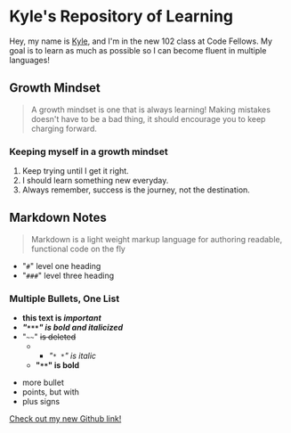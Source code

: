 # Kyle's Repository of Learning
Hey, my name is [Kyle](https://github.com/AtkinsonKyle), and I'm in the new 102 class at Code Fellows. My goal is to learn as much as possible so I can become fluent in multiple languages! 

## Growth Mindset
> A growth mindset is one that is always learning! Making mistakes doesn't have to be a bad thing, it should encourage you to keep charging forward.

### Keeping myself in a growth mindset
1. Keep trying until I get it right.
1. I should learn something new everyday.
1. Always remember, success is the journey, not the destination.


## Markdown Notes
> Markdown is a light weight markup language for authoring readable, functional code on the fly
- "`#`"  level one heading
- "`###`"  level three heading


### Multiple Bullets, One List
- **this text is _important_**
- ***"`***`"  is bold and italicized***
- "`~~`" ~~is deleted~~
  - * *"`* *`"  is italic*
  - **"`**`"  is bold**
+ more bullet
+ points, but with
+ plus signs

[Check out my new Github link!](https://github.com/AtkinsonKyle/learning-journal)
